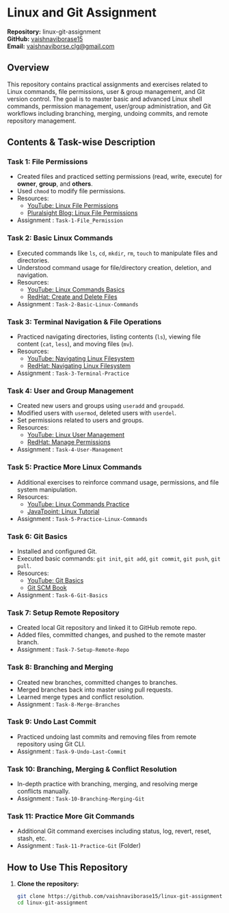 # Linux and Git Assignment  
**Repository:** linux-git-assignment  
**GitHub:** [vaishnaviborase15](https://github.com/vaishnaviborase15)  
**Email:** vaishnaviborse.clg@gmail.com

## Overview

This repository contains practical assignments and exercises related to Linux commands, file permissions, user & group management, and Git version control. The goal is to master basic and advanced Linux shell commands, permission management, user/group administration, and Git workflows including branching, merging, undoing commits, and remote repository management.

## Contents & Task-wise Description

### Task 1: File Permissions  
- Created files and practiced setting permissions (read, write, execute) for **owner**, **group**, and **others**.  
- Used `chmod` to modify file permissions.  
- Resources:  
  - [YouTube: Linux File Permissions](https://www.youtube.com/watch?v=iwolPf6kN-k)  
  - [Pluralsight Blog: Linux File Permissions](https://www.pluralsight.com/blog/it-ops/linux-file-permissions)  
- Assignment : `Task-1-File_Permission`  

### Task 2: Basic Linux Commands  
- Executed commands like `ls`, `cd`, `mkdir`, `rm`, `touch` to manipulate files and directories.  
- Understood command usage for file/directory creation, deletion, and navigation.  
- Resources:  
  - [YouTube: Linux Commands Basics](https://www.youtube.com/watch?v=iwolPf6kN-k)  
  - [RedHat: Create and Delete Files](https://www.redhat.com/sysadmin/create-delete-files-directories-linux)  
- Assignment : `Task-2-Basic-Linux-Commands`  

### Task 3: Terminal Navigation & File Operations  
- Practiced navigating directories, listing contents (`ls`), viewing file content (`cat`, `less`), and moving files (`mv`).  
- Resources:  
  - [YouTube: Navigating Linux Filesystem](https://www.youtube.com/watch?v=iwolPf6kN-k)  
  - [RedHat: Navigating Linux Filesystem](https://www.redhat.com/sysadmin/navigating-filesystem-linux-terminal)  
- Assignment : `Task-3-Terminal-Practice`  

### Task 4: User and Group Management  
- Created new users and groups using `useradd` and `groupadd`.  
- Modified users with `usermod`, deleted users with `userdel`.  
- Set permissions related to users and groups.  
- Resources:  
  - [YouTube: Linux User Management](https://www.youtube.com/watch?v=iwolPf6kN-k)  
  - [RedHat: Manage Permissions](https://www.redhat.com/sysadmin/manage-permissions)  
- Assignment : `Task-4-User-Management`  

### Task 5: Practice More Linux Commands  
- Additional exercises to reinforce command usage, permissions, and file system manipulation.  
- Resources:  
  - [YouTube: Linux Commands Practice](https://www.youtube.com/watch?v=iwolPf6kN-k)  
  - [JavaTpoint: Linux Tutorial](https://www.javatpoint.com/linux-tutorial)  
- Assignment : `Task-5-Practice-Linux-Commands`  

### Task 6: Git Basics  
- Installed and configured Git.  
- Executed basic commands: `git init`, `git add`, `git commit`, `git push`, `git pull`.  
- Resources:  
  - [YouTube: Git Basics](https://www.youtube.com/watch?v=apGV9Kg7ics)  
  - [Git SCM Book](https://git-scm.com/book/en/v2)  
- Assignment : `Task-6-Git-Basics`  

### Task 7: Setup Remote Repository  
- Created local Git repository and linked it to GitHub remote repo.  
- Added files, committed changes, and pushed to the remote master branch.  
- Assignment : `Task-7-Setup-Remote-Repo`  

### Task 8: Branching and Merging  
- Created new branches, committed changes to branches.  
- Merged branches back into master using pull requests.  
- Learned merge types and conflict resolution.  
- Assignment : `Task-8-Merge-Branches`  

### Task 9: Undo Last Commit  
- Practiced undoing last commits and removing files from remote repository using Git CLI.  
- Assignment : `Task-9-Undo-Last-Commit`  

### Task 10: Branching, Merging & Conflict Resolution  
- In-depth practice with branching, merging, and resolving merge conflicts manually.  
- Assignment : `Task-10-Branching-Merging-Git`  

### Task 11: Practice More Git Commands  
- Additional Git command exercises including status, log, revert, reset, stash, etc.  
- Assignment : `Task-11-Practice-Git` (Folder)
  
## How to Use This Repository

1. **Clone the repository:**

   ```bash
   git clone https://github.com/vaishnaviborase15/linux-git-assignment.git
   cd linux-git-assignment
